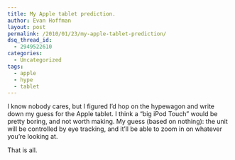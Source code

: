 ```yaml
---
title: My Apple tablet prediction.
author: Evan Hoffman
layout: post
permalink: /2010/01/23/my-apple-tablet-prediction/
dsq_thread_id:
  - 2949522610
categories:
  - Uncategorized
tags:
  - apple
  - hype
  - tablet
---
```

I know nobody cares, but I figured I&#8217;d hop on the hypewagon and write down my guess for the Apple tablet. I think a &#8220;big iPod Touch&#8221; would be pretty boring, and not worth making. My guess (based on nothing): the unit will be controlled by eye tracking, and it&#8217;ll be able to zoom in on whatever you&#8217;re looking at.

That is all.